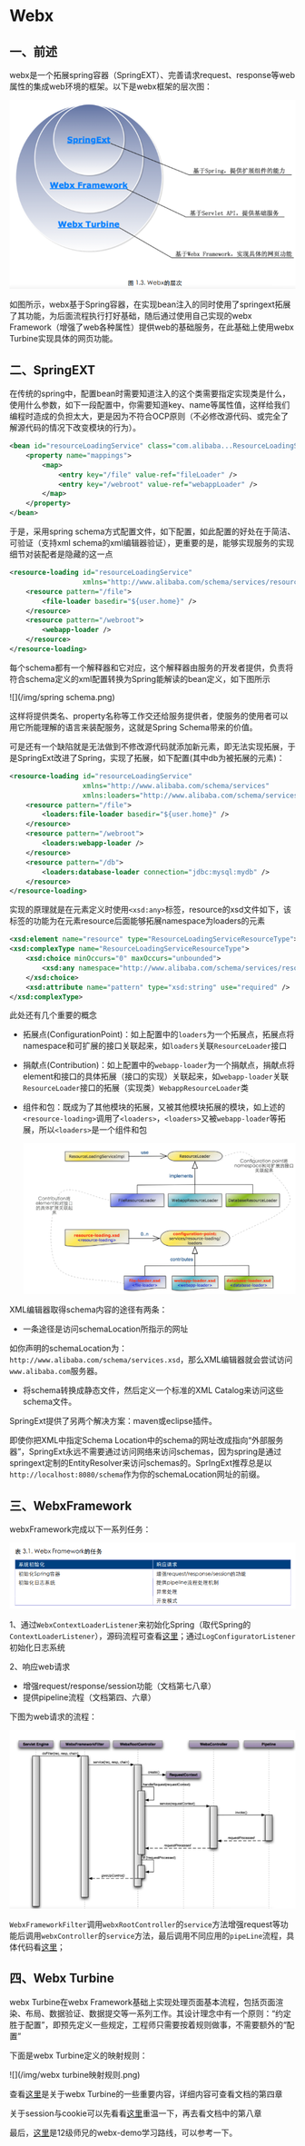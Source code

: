 # Webx

## 一、前述

webx是一个拓展spring容器（SpringEXT）、完善请求request、response等web属性的集成web环境的框架。以下是webx框架的层次图：

![](/img/webx框架层次图.png)

如图所示，webx基于Spring容器，在实现bean注入的同时使用了springext拓展了其功能，为后面流程执行打好基础，随后通过使用自己实现的webx Framework（增强了web各种属性）提供web的基础服务，在此基础上使用webx Turbine实现具体的网页功能。

## 二、SpringEXT

在传统的spring中，配置bean时需要知道注入的这个类需要指定实现类是什么，使用什么参数，如下一段配置中，你需要知道key、name等属性值，这样给我们编程时造成的负担太大，更是因为不符合OCP原则（不必修改源代码、或完全了解源代码的情况下改变模块的行为）。

```xml
<bean id="resourceLoadingService" class="com.alibaba...ResourceLoadingServiceImpl">  
    <property name="mappings">  
        <map>  
            <entry key="/file" value-ref="fileLoader" />  
            <entry key="/webroot" value-ref="webappLoader" />  
        </map>  
    </property>  
</bean>
```

于是，采用spring schema方式配置文件，如下配置，如此配置的好处在于简洁、可验证（支持xml schema的xml编辑器验证），更重要的是，能够实现服务的实现细节对装配者是隐藏的这一点

```xml
<resource-loading id="resourceLoadingService"  
                  xmlns="http://www.alibaba.com/schema/services/resource-loading">  
    <resource pattern="/file">  
        <file-loader basedir="${user.home}" />  
    </resource>  
    <resource pattern="/webroot">  
        <webapp-loader />  
    </resource>  
</resource-loading> 
```

每个schema都有一个解释器和它对应，这个解释器由服务的开发者提供，负责将符合schema定义的xml配置转换为Spring能解读的bean定义，如下图所示

![](/img/spring schema.png)

这样将提供类名、property名称等工作交还给服务提供者，使服务的使用者可以用它所能理解的语言来装配服务，这就是Spring Schema带来的价值。

可是还有一个缺陷就是无法做到不修改源代码就添加新元素，即无法实现拓展，于是SpringExt改进了Spring，实现了拓展，如下配置(其中db为被拓展的元素)：

```xml
<resource-loading id="resourceLoadingService"  
                  xmlns="http://www.alibaba.com/schema/services"  
                  xmlns:loaders="http://www.alibaba.com/schema/services/resource-loading/loaders">  
    <resource pattern="/file">  
        <loaders:file-loader basedir="${user.home}" />  
    </resource>  
    <resource pattern="/webroot">  
        <loaders:webapp-loader />  
    </resource>  
    <resource pattern="/db">  
        <loaders:database-loader connection="jdbc:mysql:mydb" />   
    </resource>  
</resource-loading>  
```

实现的原理就是在元素定义时使用`<xsd:any>`标签，resource的xsd文件如下，该标签的功能为在元素resource后面能够拓展namespace为loaders的元素

```xml
<xsd:element name="resource" type="ResourceLoadingServiceResourceType">  
<xsd:complexType name="ResourceLoadingServiceResourceType">  
    <xsd:choice minOccurs="0" maxOccurs="unbounded">  
        <xsd:any namespace="http://www.alibaba.com/schema/services/resource-loading/loaders" />   
    </xsd:choice>  
    <xsd:attribute name="pattern" type="xsd:string" use="required" />  
</xsd:complexType>  
```



此处还有几个重要的概念

* 拓展点(ConfigurationPoint)：如上配置中的`loaders`为一个拓展点，拓展点将namespace和可扩展的接口关联起来，如`loaders`关联`ResourceLoader`接口

* 捐献点(Contribution)：如上配置中的`webapp-loader`为一个捐献点，捐献点将element和接口的具体拓展（接口的实现）关联起来，如`webapp-loader`关联`ResourceLoader`接口的拓展（实现类）`WebappResourceLoader`类

* 组件和包：既成为了其他模块的拓展，又被其他模块拓展的模块，如上述的`<resource-loading>`调用了`<loaders>`，`<loaders>`又被`webapp-loader`等拓展，所以`<loaders>`是一个组件和包

  ![](/img/springext组件和包.png)



XML编辑器取得schema内容的途径有两条：

* 一条途径是访问schemaLocation所指示的网址

如你声明的schemaLocation为：`http://www.alibaba.com/schema/services.xsd`，那么XML编辑器就会尝试访问`www.alibaba.com`服务器。

* 将schema转换成静态文件，然后定义一个标准的XML Catalog来访问这些schema文件。

SpringExt提供了另两个解决方案：maven或eclipse插件。

即使你把XML中指定Schema Location中的schema的网址改成指向“外部服务器”，SpringExt永远不需要通过访问网络来访问schemas，因为spring是通过springext定制的EntityResolver来访问schemas的。SprIngExt推荐总是以`http://localhost:8080/schema`作为你的schemaLocation网址的前缀。

## 三、WebxFramework

webxFramework完成以下一系列任务：

![](/img/webxFramework任务.png)

1、通过`WebxContextLoaderListener`来初始化Spring（取代Spring的`ContextLoaderListener`），源码流程可查看[这里](http://blog.csdn.net/lan861698789/article/details/53082868)；通过`LogConfiguratorListener`初始化日志系统

2、响应web请求

* 增强request/response/session功能（文档第七八章）
* 提供pipeline流程（文档第四、六章）



下图为web请求的流程：

![](/img/webx请求流程.png)

`WebxFrameworkFilter`调用`webxRootController`的`service`方法增强request等功能后调用`webxController`的`service`方法，最后调用不同应用的`pipeLine`流程，具体代码看[这里](http://blog.csdn.net/cpf2016/article/details/45720547)；

## 四、Webx  Turbine

webx Turbine在webx Framework基础上实现处理页面基本流程，包括页面渲染、布局、数据验证、数据提交等一系列工作。其设计理念中有一个原则：“约定胜于配置”，即预先定义一些规定，工程师只需要按着规则做事，不需要额外的“配置”

下面是webx Turbine定义的映射规则：

![](/img/webx turbine映射规则.png)

查看[这里](http://blog.csdn.net/cpf2016/article/details/45534527)是关于webx Turbine的一些重要内容，详细内容可查看文档的第四章



关于session与cookie可以先看看[这里](http://blog.csdn.net/fangaoxin/article/details/6952954/)重温一下，再去看文档中的第八章

最后，[这里](https://github.com/xiaoMzjm/webxdemo)是12级师兄的webx-demo学习路线，可以参考一下。

